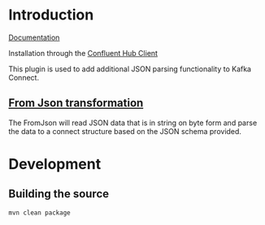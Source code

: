 # Introduction
[Documentation](https://jcustenborder.github.io/kafka-connect-documentation/projects/kafka-connect-json-schema)

Installation through the [Confluent Hub Client](https://docs.confluent.io/current/connect/managing/confluent-hub/client.html)

This plugin is used to add additional JSON parsing functionality to Kafka Connect.

## [From Json transformation](https://jcustenborder.github.io/kafka-connect-documentation/projects/kafka-connect-json-schema/transformations/FromJson.html)

The FromJson will read JSON data that is in string on byte form and parse the data to a connect structure based on the JSON schema provided.

# Development

## Building the source

```bash
mvn clean package
```
